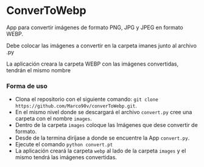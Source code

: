 # ConverToWebp
App para convertir imágenes de formato PNG, JPG y JPEG en formato WEBP.

Debe colocar las imágenes a convertir en la carpeta imanes junto al archivo .py

La aplicación creara la carpeta WEBP con las imágenes convertidas, tendrán el mismo nombre

### Forma de uso
* Clona el repositorio con el siguiente comando:
`git clone https://github.com/Marco90v/converToWebp.git`.
* En el mismo nivel donde se descargará el archivo `convert.py` cree una carpeta con el nombre `images`.
* Dentro de la carpeta `images` coloque las Imágenes que dese convertir de formato.
* Desde de la termina diríjase a donde se encuentre la App `convert.py`.
* Ejecute el comando `python convert.pt`
* La aplicación creará la carpeta `webp` al lado de la carpeta `images` y el mismo tendrá las imágenes convertidas.